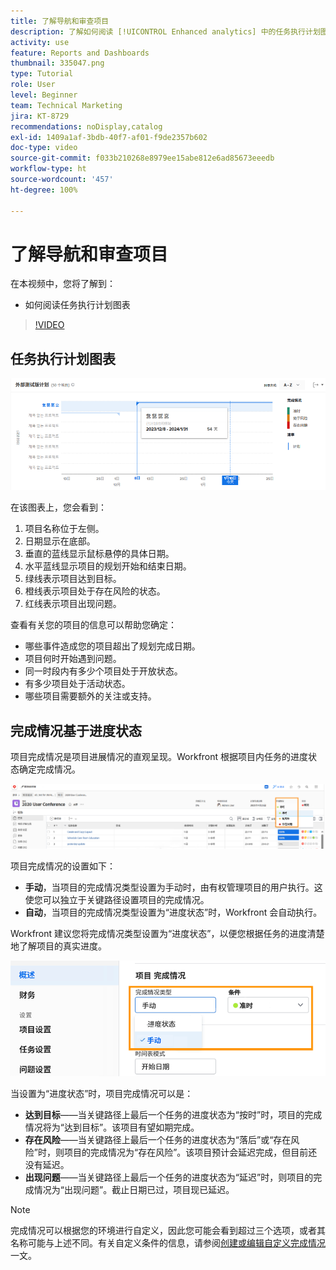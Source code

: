 ```yaml
---
title: 了解导航和审查项目
description: 了解如何阅读 [!UICONTROL Enhanced analytics] 中的任务执行计划图表。
activity: use
feature: Reports and Dashboards
thumbnail: 335047.png
type: Tutorial
role: User
level: Beginner
team: Technical Marketing
jira: KT-8729
recommendations: noDisplay,catalog
exl-id: 1409a1af-3bdb-40f7-af01-f9de2357b602
doc-type: video
source-git-commit: f033b210268e8979ee15abe812e6ad85673eeedb
workflow-type: ht
source-wordcount: '457'
ht-degree: 100%

---
```


# 了解导航和审查项目

在本视频中，您将了解到：

* 如何阅读任务执行计划图表

>[!VIDEO](https://video.tv.adobe.com/v/335047/?quality=12&learn=on)

## 任务执行计划图表

![任务执行计划图表的图像，其中的编号与下面的项目符号相匹配](assets/section-2-1.png)

在该图表上，您会看到：

1. 项目名称位于左侧。
1. 日期显示在底部。
1. 垂直的蓝线显示鼠标悬停的具体日期。
1. 水平蓝线显示项目的规划开始和结束日期。
1. 绿线表示项目达到目标。
1. 橙线表示项目处于存在风险的状态。
1. 红线表示项目出现问题。

查看有关您的项目的信息可以帮助您确定：

* 哪些事件造成您的项目超出了规划完成日期。
* 项目何时开始遇到问题。
* 同一时段内有多少个项目处于开放状态。
* 有多少项目处于活动状态。
* 哪些项目需要额外的关注或支持。

## 完成情况基于进度状态

项目完成情况是项目进展情况的直观呈现。Workfront 根据项目内任务的进度状态确定完成情况。

![可能的进度状态的图像](assets/section-2-2.png)

项目完成情况的设置如下：

* **手动**，当项目的完成情况类型设置为手动时，由有权管理项目的用户执行。这使您可以独立于关键路径设置项目的完成情况。
* **自动**，当项目的完成情况类型设置为“进度状态”时，Workfront 会自动执行。

Workfront 建议您将完成情况类型设置为“进度状态”，以便您根据任务的进度清楚地了解项目的真实进度。

![可能的进度状态的图像](assets/section-2-3.png)

当设置为“进度状态”时，项目完成情况可以是：

* **达到目标**——当关键路径上最后一个任务的进度状态为“按时”时，项目的完成情况将为“达到目标”。该项目有望如期完成。
* **存在风险**——当关键路径上最后一个任务的进度状态为“落后”或“存在风险”时，则项目的完成情况为“存在风险”。该项目预计会延迟完成，但目前还没有延迟。
* **出现问题**——当关键路径上最后一个任务的进度状态为“延迟”时，则项目的完成情况为“出现问题”。截止日期已过，项目现已延迟。

>[!NOTE]
>
>完成情况可以根据您的环境进行自定义，因此您可能会看到超过三个选项，或者其名称可能与上述不同。有关自定义条件的信息，请参阅[创建或编辑自定义完成情况](https://experienceleague.adobe.com/docs/workfront/using/administration-and-setup/customize/custom-conditions/create-edit-custom-conditions.html?lang=zh-Hans)一文。
